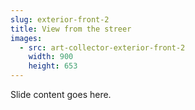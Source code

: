 ```yaml
---
slug: exterior-front-2
title: View from the streer
images:
  - src: art-collector-exterior-front-2
    width: 900
    height: 653
---
```

Slide content goes here.

